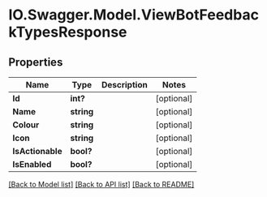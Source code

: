 # IO.Swagger.Model.ViewBotFeedbackTypesResponse
## Properties

Name | Type | Description | Notes
------------ | ------------- | ------------- | -------------
**Id** | **int?** |  | [optional] 
**Name** | **string** |  | [optional] 
**Colour** | **string** |  | [optional] 
**Icon** | **string** |  | [optional] 
**IsActionable** | **bool?** |  | [optional] 
**IsEnabled** | **bool?** |  | [optional] 

[[Back to Model list]](../README.md#documentation-for-models) [[Back to API list]](../README.md#documentation-for-api-endpoints) [[Back to README]](../README.md)

